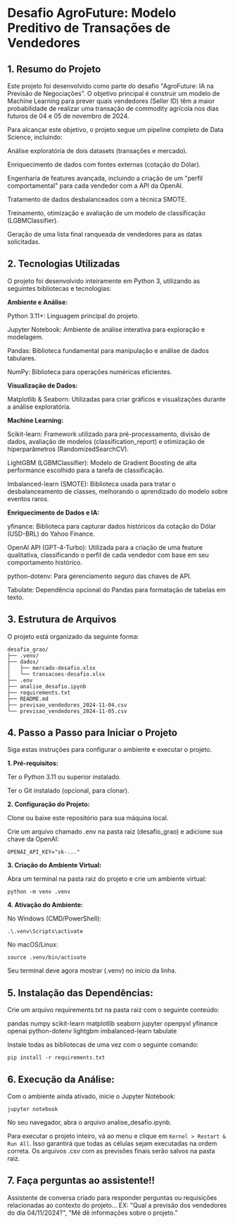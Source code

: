 # Desafio AgroFuture: Modelo Preditivo de Transações de Vendedores

## 1. Resumo do Projeto
Este projeto foi desenvolvido como parte do desafio "AgroFuture: IA na Previsão de Negociações". O objetivo principal é construir um modelo de Machine Learning para prever quais vendedores (Seller ID) têm a maior probabilidade de realizar uma transação de commodity agrícola nos dias futuros de 04 e 05 de novembro de 2024.

Para alcançar este objetivo, o projeto segue um pipeline completo de Data Science, incluindo:

Análise exploratória de dois datasets (transações e mercado).

Enriquecimento de dados com fontes externas (cotação do Dólar).

Engenharia de features avançada, incluindo a criação de um "perfil comportamental" para cada vendedor com a API da OpenAI.

Tratamento de dados desbalanceados com a técnica SMOTE.

Treinamento, otimização e avaliação de um modelo de classificação (LGBMClassifier).

Geração de uma lista final ranqueada de vendedores para as datas solicitadas.

## 2. Tecnologias Utilizadas
O projeto foi desenvolvido inteiramente em Python 3, utilizando as seguintes bibliotecas e tecnologias:

**Ambiente e Análise:**

Python 3.11+: Linguagem principal do projeto.

Jupyter Notebook: Ambiente de análise interativa para exploração e modelagem.

Pandas: Biblioteca fundamental para manipulação e análise de dados tabulares.

NumPy: Biblioteca para operações numéricas eficientes.

**Visualização de Dados:**

Matplotlib & Seaborn: Utilizadas para criar gráficos e visualizações durante a análise exploratória.

**Machine Learning:**

Scikit-learn: Framework utilizado para pré-processamento, divisão de dados, avaliação de modelos (classification_report) e otimização de hiperparâmetros (RandomizedSearchCV).

LightGBM (LGBMClassifier): Modelo de Gradient Boosting de alta performance escolhido para a tarefa de classificação.

Imbalanced-learn (SMOTE): Biblioteca usada para tratar o desbalanceamento de classes, melhorando o aprendizado do modelo sobre eventos raros.

**Enriquecimento de Dados e IA:**

yfinance: Biblioteca para capturar dados históricos da cotação do Dólar (USD-BRL) do Yahoo Finance.

OpenAI API (GPT-4-Turbo): Utilizada para a criação de uma feature qualitativa, classificando o perfil de cada vendedor com base em seu comportamento histórico.

python-dotenv: Para gerenciamento seguro das chaves de API.

Tabulate: Dependência opcional do Pandas para formatação de tabelas em texto.



## 3. Estrutura de Arquivos
O projeto está organizado da seguinte forma:

```
desafio_grao/
├── .venv/                      
├── dados/
│   ├── mercado-desafio.xlsx
│   └── transacoes-desafio.xlsx
├── .env
├── analise_desafio.ipynb       
├── requirements.txt            
├── README.md                   
├── previsao_vendedores_2024-11-04.csv 
└── previsao_vendedores_2024-11-05.csv 
```

## 4. Passo a Passo para Iniciar o Projeto
Siga estas instruções para configurar o ambiente e executar o projeto.

**1. Pré-requisitos:**

Ter o Python 3.11 ou superior instalado.

Ter o Git instalado (opcional, para clonar).

**2. Configuração do Projeto:**

Clone ou baixe este repositório para sua máquina local.

Crie um arquivo chamado .env na pasta raiz (desafio_grao) e adicione sua chave da OpenAI:

`OPENAI_API_KEY="sk-..."`

**3. Criação do Ambiente Virtual:**

Abra um terminal na pasta raiz do projeto e crie um ambiente virtual:


`python -m venv .venv`

**4. Ativação do Ambiente:**

No Windows (CMD/PowerShell):

`.\.venv\Scripts\activate`

No macOS/Linux:

`source .venv/bin/activate`

Seu terminal deve agora mostrar (.venv) no início da linha.

## 5. Instalação das Dependências:

Crie um arquivo requirements.txt na pasta raiz com o seguinte conteúdo:

pandas
numpy
scikit-learn
matplotlib
seaborn
jupyter
openpyxl
yfinance
openai
python-dotenv
lightgbm
imbalanced-learn
tabulate


Instale todas as bibliotecas de uma vez com o seguinte comando:

`pip install -r requirements.txt`

## 6. Execução da Análise:

Com o ambiente ainda ativado, inicie o Jupyter Notebook:

`jupyter notebook`

No seu navegador, abra o arquivo analise_desafio.ipynb.

Para executar o projeto inteiro, vá ao menu e clique em `Kernel > Restart & Run All`. Isso garantirá que todas as células sejam executadas na ordem correta. Os arquivos .csv com as previsões finais serão salvos na pasta raiz.

## 7. Faça perguntas ao assistente!!

Assistente de conversa criado para responder perguntas ou requisições relacionadas ao contexto do projeto...
EX: "Qual a previsão dos vendedores do dia 04/11/2024?", "Mê dê informações sobre o projeto."